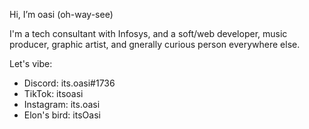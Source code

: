 Hi, I’m oasi (oh-way-see)

I'm a tech consultant with Infosys, and a soft/web developer, music producer, 
graphic artist, and gnerally curious person everywhere else.

Let's vibe:
- Discord: its.oasi#1736
- TikTok: itsoasi
- Instagram: its.oasi
- Elon's bird: itsOasi

<!---
itsOasi/itsOasi is a ✨ special ✨ repository because its `README.md` (this file) appears on your GitHub profile.
You can click the Preview link to take a look at your changes.
--->
